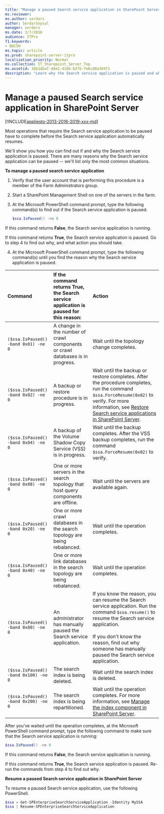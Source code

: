 ```yaml
---
title: "Manage a paused Search service application in SharePoint Server"
ms.reviewer: 
ms.author: serdars
author: SerdarSoysal
manager: serdars
ms.date: 3/7/2018
audience: ITPro
f1.keywords:
- NOCSH
ms.topic: article
ms.prod: sharepoint-server-itpro
localization_priority: Normal
ms.collection: IT_Sharepoint_Server_Top
ms.assetid: 18b1dbaf-d8e1-416b-b2fb-fe6cd0a369f1
description: "Learn why the Search service application is paused and what you can do to resume it in SharePoint Server."
---
```


# Manage a paused Search service application in SharePoint Server

[!INCLUDE[appliesto-2013-2016-2019-xxx-md](../includes/appliesto-2013-2016-2019-xxx-md.md)]
  
Most operations that require the Search service application to be paused have to complete before the Search service application automatically resumes.
  
We'll show you how you can find out if and why the Search service application is paused. There are many reasons why the Search service application can be paused -- we'll list only the most common situations.
  
 **To manage a paused search service application**
  
1. Verify that the user account that is performing this procedure is a member of the Farm Administrators group.
    
2. Start a SharePoint Management Shell on one of the servers in the farm.
    
3. At the Microsoft PowerShell command prompt, type the following command(s) to find out if the Search service application is paused.
    
    ```powershell
    $ssa.IsPaused() -ne 0
    ```

If this command returns **False**, the Search service application is running.
    
If this command returns **True**, the Search service application is paused. Go to step 4 to find out why, and what action you should take.
    
4. At the Microsoft PowerShell command prompt, type the following command(s) until you find the reason why the Search service application is paused.
    
|              **Command**              | **If the command returns True, the Search service application is paused for this reason:** |                                                                                                                                    **Action**                                                                                                                                    |
| :------------------------------------ | :----------------------------------------------------------------------------------------- | :------------------------------------------------------------------------------------------------------------------------------------------------------------------------------------------------------------------------------------------------------------------------------- |
| `($ssa.IsPaused() -band 0x01) -ne 0`  | A change in the number of crawl components or crawl databases is in progress.              | Wait until the topology change completes.                                                                                                                                                                                                                                        |
| `($ssa.IsPaused() -band 0x02) -ne 0`  | A backup or restore procedure is in progress.                                              | Wait until the backup or restore completes. After the procedure completes, run the command  `$ssa.ForceResume(0x02)` to verify. For more information, see [Restore Search service applications in SharePoint Server](../administration/restore-a-search-service-application.md). |
| `($ssa.IsPaused() -band 0x04) -ne 0`  | A backup of the Volume Shadow Copy Service (VSS) is in progress.                           | Wait until the backup completes. After the VSS backup completes, run the command  `$ssa.ForceResume(0x02)` to verify.                                                                                                                                                            |
| `($ssa.IsPaused() -band 0x08) -ne 0`  | One or more servers in the search topology that host query components are offline.         | Wait until the servers are available again.                                                                                                                                                                                                                                      |
| `($ssa.IsPaused() -band 0x20) -ne 0`  | One or more crawl databases in the search topology are being rebalanced.                   | Wait until the operation completes.                                                                                                                                                                                                                                              |
| `($ssa.IsPaused() -band 0x40) -ne 0`  | One or more link databases in the search topology are being rebalanced.                    | Wait until the operation completes.                                                                                                                                                                                                                                              |
| `($ssa.IsPaused() -band 0x80) -ne 0`  | An administrator has manually paused the Search service application.                       | If you know the reason, you can resume the Search service application. Run the command  `$ssa.resume()` to resume the Search service application.  <br/><br/>If you don't know the reason, find out why someone has manually paused the Search service application.                        |
| `($ssa.IsPaused() -band 0x100) -ne 0` | The search index is being deleted.                                                         | Wait until the search index is deleted.                                                                                                                                                                                                                                          |
| `($ssa.IsPaused() -band 0x200) -ne 0` | The search index is being repartitioned.                                                   | Wait until the operation completes. For more information, see [Manage the index component in SharePoint Server](manage-the-index-component.md).                                                                                                                                  |
   
After you've waited until the operation completes, at the Microsoft PowerShell command prompt, type the following command to make sure that the Search service application is running:
  
```powershell
$ssa.IsPaused() -ne 0
```

If this command returns **False**, the Search service application is running.
  
If this command returns **True**, the Search service application is paused. Re-run the commands from step 4 to find out why.
  
**Resume a paused Search service application in SharePoint Server**

To resume a paused Search service application, use the following PowerShell.

```powershell
$ssa = Get-SPEnterpriseSearchServiceApplication -Identity MySSA
$ssa | Resume-SPEnterpriseSearchServiceApplication
```
